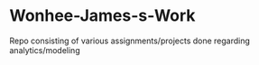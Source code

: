 # Wonhee-James-s-Work
Repo consisting of various assignments/projects done regarding analytics/modeling
